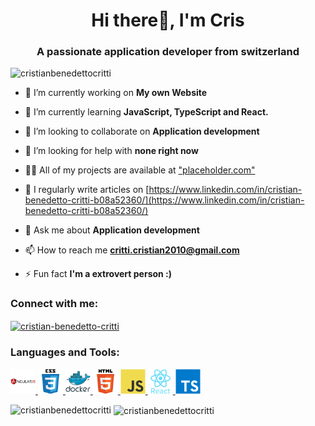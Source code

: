 <h1 align="center">Hi there👋, I'm Cris</h1>
<h3 align="center">A passionate application developer from switzerland</h3>

<p align="left"> <img src="https://komarev.com/ghpvc/?username=cristianbenedettocritti&label=Profile%20views&color=0e75b6&style=flat" alt="cristianbenedettocritti" /> </p>

- 🔭 I’m currently working on **My own Website**

- 🌱 I’m currently learning **JavaScript, TypeScript and React.**

- 👯 I’m looking to collaborate on **Application development**

- 🤝 I’m looking for help with **none right now**

- 👨‍💻 All of my projects are available at ["placeholder.com"]("placeholder.com")

- 📝 I regularly write articles on [https://www.linkedin.com/in/cristian-benedetto-critti-b08a52360/](https://www.linkedin.com/in/cristian-benedetto-critti-b08a52360/)

- 💬 Ask me about **Application development**

- 📫 How to reach me **critti.cristian2010@gmail.com**

- ⚡ Fun fact **I'm a extrovert person :)**

<h3 align="left">Connect with me:</h3>
<p align="left">
<a href="https://www.linkedin.com/in/cristian-benedetto-critti-b08a52360/" target="blank"><img align="center" src="https://raw.githubusercontent.com/rahuldkjain/github-profile-readme-generator/master/src/images/icons/Social/linked-in-alt.svg" alt="cristian-benedetto-critti" height="30" width="40" /></a>
</p>

<h3 align="left">Languages and Tools:</h3>
<p align="left"> <a href="https://angular.io" target="_blank" rel="noreferrer"> <img src="https://raw.githubusercontent.com/devicons/devicon/master/icons/angularjs/angularjs-original-wordmark.svg" alt="angularjs" width="40" height="40"/> <img src="https://raw.githubusercontent.com/devicons/devicon/master/icons/css3/css3-original-wordmark.svg" alt="css3" width="40" height="40"/> </a> <a href="https://www.docker.com/" target="_blank" rel="noreferrer"> <img src="https://raw.githubusercontent.com/devicons/devicon/master/icons/docker/docker-original-wordmark.svg" alt="docker" width="40" height="40"/> </a> <a href="https://www.w3.org/html/" target="_blank" rel="noreferrer"> <img src="https://raw.githubusercontent.com/devicons/devicon/master/icons/html5/html5-original-wordmark.svg" alt="html5" width="40" height="40"/> </a> <a href="https://developer.mozilla.org/en-US/docs/Web/JavaScript" target="_blank" rel="noreferrer"> <img src="https://raw.githubusercontent.com/devicons/devicon/master/icons/javascript/javascript-original.svg" alt="javascript" width="40" height="40"/> </a> <a href="https://reactjs.org/" target="_blank" rel="noreferrer"> <img src="https://raw.githubusercontent.com/devicons/devicon/master/icons/react/react-original-wordmark.svg" alt="react" width="40" height="40"/> </a> <a href="https://www.typescriptlang.org/" target="_blank" rel="noreferrer"> <img src="https://raw.githubusercontent.com/devicons/devicon/master/icons/typescript/typescript-original.svg" alt="typescript" width="40" height="40"/> </a> </p>

<p><img align="left" src="https://github-readme-stats.vercel.app/api/top-langs?username=cristianbenedettocritti&show_icons=true&locale=en&layout=compact" alt="cristianbenedettocritti" /></p>

<p>&nbsp;<img align="center" src="https://github-readme-stats.vercel.app/api?username=cristianbenedettocritti&show_icons=true&locale=en" alt="cristianbenedettocritti" /></p>
